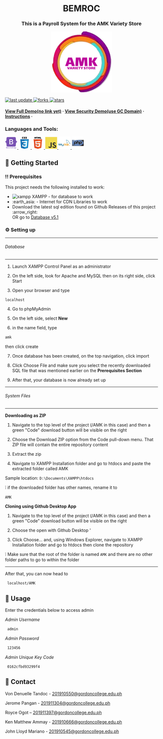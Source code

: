 <h1 align="center">BEMROC</h1>
<h3 align="center">This is a Payroll System for the AMK Variety Store</h3>
<div align="center">
<img src="images/logo.png" alt="logo" width="200" height="auto" /></div
<p align="left">
</p>

<!-- Badges -->
<p>
  <a href="">
    <img src="https://img.shields.io/github/last-commit/denuden/AMK" alt="last update" />
  </a>
  <a href="https://github.com/denuden/AMK/network/members">
    <img src="https://img.shields.io/github/forks/denuden/AMK" alt="forks" />
  </a>
  <a href="https://github.com/denuden/AMK/stargazers">
    <img src="https://img.shields.io/github/stars/denuden/AMK" alt="stars" />
  </a>
</p>

<h4>
    <a href="#">View Full Demo(no link yet)</a>
  <span> · </span>
    <a href="https://drive.google.com/file/d/1aVHEbrb0-eGEG94Z5uATmAwoKCVYVjjs/view?usp=sharing">View Security Demo(use GC Domain)</a>
  <span> · </span>
    <a href="https://github.com/denuden/AMK#readme">Instructions</a>
  <span> · </span>
  </h4>

<h3 align="left">Languages and Tools:</h3>
<p align="left"> <a href="https://getbootstrap.com" target="_blank" rel="noreferrer"> <img src="https://raw.githubusercontent.com/devicons/devicon/master/icons/bootstrap/bootstrap-plain-wordmark.svg" alt="bootstrap" width="40" height="40"/> </a> <a href="https://www.w3schools.com/css/" target="_blank" rel="noreferrer"> <img src="https://raw.githubusercontent.com/devicons/devicon/master/icons/css3/css3-original-wordmark.svg" alt="css3" width="40" height="40"/> </a> <a href="https://www.w3.org/html/" target="_blank" rel="noreferrer"> <img src="https://raw.githubusercontent.com/devicons/devicon/master/icons/html5/html5-original-wordmark.svg" alt="html5" width="40" height="40"/> </a> <a href="https://developer.mozilla.org/en-US/docs/Web/JavaScript" target="_blank" rel="noreferrer"> <img src="https://raw.githubusercontent.com/devicons/devicon/master/icons/javascript/javascript-original.svg" alt="javascript" width="40" height="40"/> </a> <a href="https://www.mysql.com/" target="_blank" rel="noreferrer"> <img src="https://raw.githubusercontent.com/devicons/devicon/master/icons/mysql/mysql-original-wordmark.svg" alt="mysql" width="40" height="40"/> </a> <a href="https://www.php.net" target="_blank" rel="noreferrer"> <img src="https://raw.githubusercontent.com/devicons/devicon/master/icons/php/php-original.svg" alt="php" width="40" height="40"/> </a> </p>

## :toolbox: Getting Started

<!-- Prerequisites -->
### :bangbang: Prerequisites

This project needs the following installed to work:

<ul>
  <li> <img src="https://cdn2.iconfinder.com/data/icons/pack1-baco-flurry-icons-style/512/XAMPP.png" alt="xampp" width="20"/> XAMPP  -  for database to work</li>
  <li>:earth_asia: - Internet for CDN Libraries to work</li>
  <li>Download the latest sql edition found on Github Releases of this project :arrow_right: <br> OR go to <a href="https://github.com/denuden/AMK/releases/tag/v5.1">Database v5.1</a></li>
</ul>

### :gear: Setting up

---
###### Database
---

1. Launch XAMPP Control Panel as an administrator

2. On the left side, look for Apache and MySQL then on its right side, click Start

3. Open your browser and type
  
 ```bash
 localhost
```

4. Go to phpMyAdmin

5. On the left side, select **New**

6. in the name field, type

  
 ```bash
 amk
```

then click create

7. Once database has been created, on the top navigation, click import

8. Click Choose File and make sure you select the recently downloaded SQL file that was mentioned earlier on the **Prerequisites Section**

9. After that, your database is now already set up
 

---
###### System Files
---

**Downloading as ZIP**


1. Navigate to the top level of the project (/AMK in this case) and then a green "Code" download button will be visible on the right

2. Choose the Download ZIP option from the Code pull-down menu. That ZIP file will contain the entire repository content

3. Extract the zip

4. Navigate to XAMPP Installation folder and go to htdocs and paste the extracted folder called AMK

  Sample location:
   `D:\Documents\XAMPP\htdocs`
   
  :grey_exclamation: if the downloaded folder has other names, rename it to 
    
 ```bash
 AMK
```


**Cloning using Github Desktop App**

1. Navigate to the top level of the project (/AMK in this case) and then a green "Code" download button will be visible on the right

2. Choose the open with Github Desktop
'
3. Click Choose... and, using Windows Explorer, navigate to XAMPP Installation folder and go to htdocs then clone the repository
  
  :grey_exclamation: Make sure that the root of the folder is named `AMK` and there are no other folder paths to go to within the folder

---

After that, you can now head to 

```bash
 localhost/AMK
```

## :eyes: Usage

Enter the credentials below to access admin

_Admin Username_

```bash
 admin
```

_Admin Password_

```bash
 123456
```

_Admin Unique Key Code_

```bash
 0162cfbd93299f4
```


<!-- Contact -->
## :handshake: Contact

Von Denuelle Tandoc - 201910550@gordoncollege.edu.ph

Jerome Pangan - 201911304@gordoncollege.edu.ph

Royce Ogot – 201911397@gordoncollege.edu.ph

Ken Matthew Ammay - 201910666@gordoncollege.edu.ph

John Lloyd Mariano - 201910545@gordoncollege.edu.ph
